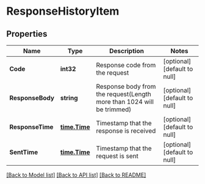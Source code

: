 # ResponseHistoryItem

## Properties
Name | Type | Description | Notes
------------ | ------------- | ------------- | -------------
**Code** | **int32** | Response code from the request | [optional] [default to null]
**ResponseBody** | **string** | Response body from the request(Length more than 1024 will be trimmed) | [optional] [default to null]
**ResponseTime** | [**time.Time**](time.Time.md) | Timestamp that the response is received | [optional] [default to null]
**SentTime** | [**time.Time**](time.Time.md) | Timestamp that the request is sent | [optional] [default to null]

[[Back to Model list]](../README.md#documentation-for-models) [[Back to API list]](../README.md#documentation-for-api-endpoints) [[Back to README]](../README.md)

